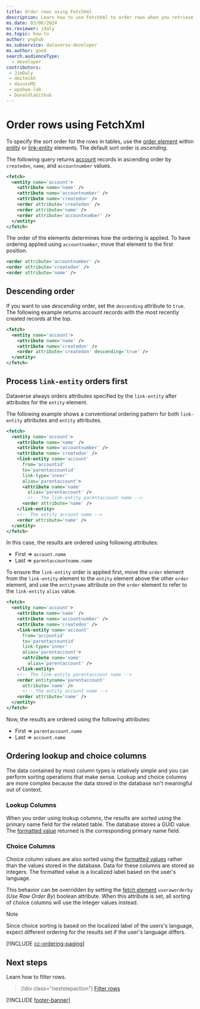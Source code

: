 ```yaml
---
title: Order rows using FetchXml
description: Learn how to use FetchXml to order rows when you retrieve data from Microsoft Dataverse.
ms.date: 03/06/2024
ms.reviewer: jdaly
ms.topic: how-to
author: pnghub
ms.subservice: dataverse-developer
ms.author: gned
search.audienceType: 
  - developer
contributors:
 - JimDaly
 - dmitmikh
 - dasussMS
 - apahwa-lab
 - DonaldlaGithub
---
```

# Order rows using FetchXml

To specify the sort order for the rows in tables, use the [order element](reference/order.md) within [entity](reference/entity.md) or [link-entity](reference/link-entity.md) elements. The default sort order is *ascending*.

The following query returns [account](../reference/entities/account.md) records in ascending order by `createdon`, `name`, and `accountnumber` values.

```xml
<fetch>
  <entity name='account'>
    <attribute name='name' />
    <attribute name='accountnumber' />
    <attribute name='createdon' />
    <order attribute='createdon' />
    <order attribute='name' />
    <order attribute='accountnumber' />
  </entity>
</fetch>
```

The order of the elements determines how the ordering is applied. To have ordering applied using `accountnumber`, move that element to the first position.

```xml
<order attribute='accountnumber' />   
<order attribute='createdon' />
<order attribute='name' />
```

## Descending order

If you want to use *descending* order, set the `descending` attribute to `true`. The following example returns account records with the most recently created records at the top.

```xml
<fetch>
  <entity name='account'>
    <attribute name='name' />
    <attribute name='createdon' />
    <order attribute='createdon' descending='true' />
  </entity>
</fetch>
```

## Process `link-entity` orders first

Dataverse always orders attributes specified by the `link-entity` after attributes for the `entity` element.

The following example shows a conventional ordering pattern for both `link-entity` attributes and `entity` attributes.

```xml
<fetch>
  <entity name='account'>
    <attribute name='name' />
    <attribute name='accountnumber' />
    <attribute name='createdon' />
    <link-entity name='account'
      from='accountid'
      to='parentaccountid'
      link-type='inner'
      alias='parentaccount'>
      <attribute name='name'
        alias='parentaccount' />
        <!-- The link-entity parentaccount name -->
      <order attribute='name' />
    </link-entity>
    <!-- The entity account name -->
    <order attribute='name' />
  </entity>
</fetch>
```

In this case, the results are ordered using following attributes:

- First => `account.name`
- Last => `parentaccountname.name`


To ensure the `link-entity` order is applied first, move the `order` element from the `link-entity` element to the `entity` element above the other `order` element, and use the `entityname` attribute on the `order` element to refer to the `link-entity` `alias` value.


```xml
<fetch>
  <entity name='account'>
    <attribute name='name' />
    <attribute name='accountnumber' />
    <attribute name='createdon' />
    <link-entity name='account'
      from='accountid'
      to='parentaccountid'
      link-type='inner'
      alias='parentaccount'>
      <attribute name='name'
        alias='parentaccount' />
    </link-entity>
    <!-- The link-entity parentaccount name -->
    <order entityname='parentaccount'
      attribute='name' />
      <!-- The entity account name -->
    <order attribute='name' />
  </entity>
</fetch>
```

Now, the results are ordered using the following attributes:

- First => `parentaccount.name`
- Last => `account.name`

## Ordering lookup and choice columns

The data contained by most column types is relatively simple and you can perform sorting operations that make sense. Lookup and choice columns are more complex because the data stored in the database isn't meaningful out of context.

### Lookup Columns

When you order using lookup columns, the results are sorted using the primary name field for the related table. The database stores a GUID value. The [formatted value](select-columns.md#formatted-values) returned is the corresponding primary name field.

### Choice Columns

Choice column values are also sorted using the [formatted values](select-columns.md#formatted-values) rather than the values stored in the database. Data for these columns are stored as integers. The formatted value is a localized label based on the user's language.

This behavior can be overridden by setting the [fetch element](reference/fetch.md) `useraworderby` (*Use Raw Order By*) boolean attribute. When this attribute is set, all sorting of choice columns will use the integer values instead.

> [!NOTE]
> Since choice sorting is based on the localized label of the users's language, expect different ordering for the results set if the user's language differs.

[!INCLUDE [cc-ordering-paging](../includes/cc-ordering-paging.md)]


## Next steps

Learn how to filter rows.

> [!div class="nextstepaction"]
> [Filter rows](filter-rows.md)

[!INCLUDE [footer-banner](../../../includes/footer-banner.md)]